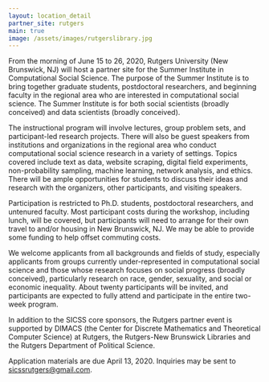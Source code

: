 ```yaml
---
layout: location_detail
partner_site: rutgers
main: true
image: /assets/images/rutgerslibrary.jpg
---
```


From the morning of June 15 to 26, 2020, Rutgers University (New Brunswick, NJ) will host a partner site for the Summer Institute in Computational Social Science. The purpose of the Summer Institute is to bring together graduate students, postdoctoral researchers, and beginning faculty in the regional area who are interested in computational social science. The Summer Institute is for both social scientists (broadly conceived) and data scientists (broadly conceived). 

The instructional program will involve lectures, group problem sets, and participant-led research projects. There will also be guest speakers from institutions and organizations in the regional area who conduct computational social science research in a variety of settings. Topics covered include text as data, website scraping, digital field experiments, non-probability sampling, machine learning, network analysis, and ethics. There will be ample opportunities for students to discuss their ideas and research with the organizers, other participants, and visiting speakers. 

Participation is restricted to Ph.D. students, postdoctoral researchers, and untenured faculty. Most participant costs during the workshop, including lunch, will be covered, but participants will need to arrange for their own travel to and/or housing in New Brunswick, NJ. We may be able to provide some funding to help offset commuting costs.

We welcome applicants from all backgrounds and fields of study, especially applicants from groups currently under-represented in computational social science and those whose research focuses on social progress (broadly conceived), particularly research on race, gender, sexuality, and social or economic inequality. About twenty participants will be invited, and participants are expected to fully attend and participate in the entire two-week program. 

In addition to the SICSS core sponsors, the Rutgers partner event is supported by DIMACS (the Center for Discrete Mathematics and Theoretical Computer Science) at Rutgers, the Rutgers-New Brunswick Libraries and the Rutgers Department of Political Science. 

Application materials are due April 13, 2020. Inquiries may be sent to sicssrutgers@gmail.com.


